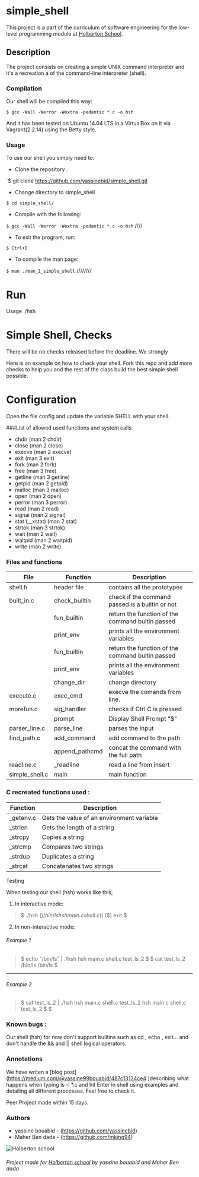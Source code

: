 # simple_shell

This project is a part of the curriculum of software engineering for the low-level programming module at [Holberton School](https://www.holbertonschool.com/tn/en/ "Holberton School").

## Description

The project  consists on creating a simple UNIX command interpreter and it's a recreation a of the command-line interpreter (shell).


###  Compilation

Our shell will be compiled this way:

`$ gcc -Wall -Werror -Wextra -pedantic *.c -o hsh`

And it has been tested on Ubuntu 14.04 LTS in a VirtualBox on it via Vagrant(2.2.14) using the Betty style.

###  Usage

To use our shell you simply need to:

- Clone the repository .

`$ git clone https://github.com/yassinebid/simple_shell.git

-   Change directory to simple_shell

`$ cd simple_shell/`

-  Compile with the following:

`$ gcc -Wall -Werror -Wextra -pedantic *.c -o hsh`
////
-  To exit the program, run:

`$ Ctrl+D`

- To compile the man page:

`$ man ./man_1_simple_shell`
////////
# Run
Usage ./hsh

# Simple Shell, Checks

There will be no checks released before the deadline. We strongly

Here is an example on how to check your shell. Fork this repo and add more checks to help you and the rest of the class build the best simple shell possible.

# Configuration
Open the file config and update the variable SHELL with your shell.



###List of allowed used functions and system calls
- chdir (man 2 chdir)
- close (man 2 close)
- execve (man 2 execve)
- exit (man 3 exit)
- fork (man 2 fork)
- free (man 3 free)
- getline (man 3 getline)
- getpid (man 2 getpid)
- malloc (man 3 malloc)
- open (man 2 open)
- perror (man 3 perror)
- read (man 2 read)
- signal (man 2 signal)
- stat (__xstat) (man 2 stat)
- strtok (man 3 strtok)
- wait (man 2 wait)
- waitpid (man 2 waitpid)
- write (man 2 write)





### Files and functions

|  File |  Function  | Description  |
| ------------ | ------------ | ------------ |
|   shell.h | header file  |   contains all the prototypes  |
|  built_in.c  |   check_builtin | check if the command passed is a builtin or not  |
|   | fun_builtin  | return the function of the command bultin passed |
|   | print_env  | prints all the environment variables  |
|   | fun_builtin  | return the function of the command bultin passed |
|   | print_env  | prints all the environment variables  |
|   | change_dir |  change directory|
| execute.c  | exec_cmd  |  execve the comands from line. |
|  morefun.c |  sig_handler |checks if Ctrl C is pressed |
|   |  prompt |  Display Shell Prompt "$" |
|  parser_line.c | parse_line  |  parses the input |
|  find_path.c | add_command  |  add command to the path |
|   |  append_pathcmd |  concat the command with the full path |
| readline.c  |_readline   |   read a line from insert|
|  simple_shell.c | main  | main function  |


### C recreated functions used  :

|  Function | Description  |
| ------------ | ------------ |
|_getenv.c    |  Gets the value of an environment variable |
| _strlen  |  Gets the length of a string   |
| _strcpy |  Copies a string|
|   _strcmp|  Compares two strings|
|_strdup   |  Duplicates a string |
|  _strcat |Concatenates two strings  |

Testing


When testing our shell (hsh) works like this;

1. In interactive mode:

> $ ./hsh
($) /bin/ls
hsh main.c shell.c
($)
($) exit
 $




2. In non-interactive mode:

###### *Example 1*


> $ echo "/bin/ls" | ./hsh
hsh main.c shell.c test_ls_2
$
$ cat test_ls_2
/bin/ls
/bin/ls
$



------------

###### *Example 2*

>  $ cat test_ls_2 | ./hsh
hsh main.c shell.c test_ls_2
hsh main.c shell.c test_ls_2
$ $




### Known bugs :
Our shell (hsh) for now don't support  builtins such as cd , echo , exit...
and don't handle  the && and || shell logical operators.


### Annotations

We have writen a [blog post] (https://medium.com/@yassine99bouabid/487c13134ce4 )describing what happens when typing ls -l *.c and hit Enter in  shell using examples and detailing all different processes.
Feel free to check it.




Peer Project made within 15 days.

### Authors

* yassine bouabid  - (https://github.com/yassinebid)
* Maher Ben dada   - (https://github.com/mking94)




![Holberton school](https://encrypted-tbn0.gstatic.com/images?q=tbn:ANd9GcT8g8Cvqw9Z7Rx9IHGq9gKYneeM1U4_KvUNTeaCBkX2L5pFE3Ihw-5uNGs9xPSmUb5kXA&usqp=CAU)











###### Project made for [Holberton school](https://www.holbertonschool.com/tn/en/ "Holberton school") by yassine bouabid and Maher Ben dada .

